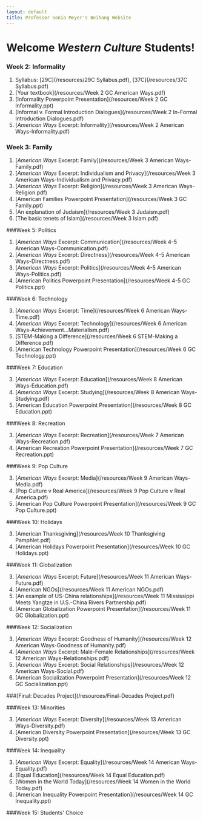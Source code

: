 ```yaml
---
layout: default
title: Professor Sonia Meyer's Beihang Website
---
```


# Welcome *Western Culture* Students!

<div class="week" id="week-2" markdown="1">

### Week 2: Informality

1. Syllabus: [29C](/resources/29C Syllabus.pdf), [37C](/resources/37C Syllabus.pdf)
2. [Your textbook](/resources/Week 2 GC American Ways.pdf)
3. [Informality Powerpoint Presentation](/resources/Week 2 GC Informality.ppt)
4. [Informal v. Formal Introduction Dialogues](/resources/Week 2 In-Formal Introduction Dialogues.pdf)
5. [*American Ways* Excerpt: Informality](/resources/Week 2 American Ways-Informality.pdf)

</div>

<div class="week" id="week-3" markdown="1">

### Week 3: Family

1. [*American Ways* Excerpt: Family](/resources/Week 3 American Ways-Family.pdf)
2. [*American Ways* Excerpt: Individualism and Privacy](/resources/Week 3 American Ways-Individualism and Privacy.pdf)
3. [*American Ways* Excerpt: Religion](/resources/Week 3 American Ways-Religion.pdf)
3. [American Families Powerpoint Presentation](/resources/Week 3 GC Family.ppt)
4. [An explanation of Judaism](/resources/Week 3 Judaism.pdf)
5. [The basic tenets of Islam](/resources/Week 3 Islam.pdf)

</div>

<div class="week" id="week-4and5" markdown="1">

###Week 5: Politics

1. [*American Ways* Excerpt: Communication](/resources/Week 4-5 American Ways-Communication.pdf)
2. [*American Ways* Excerpt: Directness](/resources/Week 4-5 American Ways-Directness.pdf)
3. [*American Ways* Excerpt: Politics](/resources/Week 4-5 American Ways-Politics.pdf)
4. [American Politics Powerpoint Presentation](/resources/Week 4-5 GC Politics.ppt)

</div>

<div class="week" id="week-6" markdown="1">

###Week 6: Technology

3. [*American Ways* Excerpt: Time](/resources/Week 6 American Ways-Time.pdf)
3. [*American Ways* Excerpt: Technology](/resources/Week 6 American Ways-Achievement…Materialism.pdf)
3. [STEM-Making a Difference](/resources/Week 6 STEM-Making a Difference.pdf)
4. [American Technology Powerpoint Presentation](/resources/Week 6 GC Technology.ppt)

</div>

<div class="week" id="week-8" markdown="1">

###Week 7: Education

3. [*American Ways* Excerpt: Education](/resources/Week 8 American Ways-Education.pdf)
3. [*American Ways* Excerpt: Studying](/resources/Week 8 American Ways-Studying.pdf)
4. [American Education Powerpoint Presentation](/resources/Week 8 GC Education.ppt)

</div>

<div class="week" id="week-7" markdown="1">

###Week 8: Recreation

3. [*American Ways* Excerpt: Recreation](/resources/Week 7 American Ways-Recreation.pdf)
4. [American Recreation Powerpoint Presentation](/resources/Week 7 GC Recreation.ppt)

</div>

<div class="week" id="week-9" markdown="1">

###Week 9: Pop Culture

3. [*American Ways* Excerpt: Media](/resources/Week 9 American Ways-Media.pdf)
3. [Pop Culture v Real America](/resources/Week 9 Pop Culture v Real America.pdf)
4. [American Pop Culture Powerpoint Presentation](/resources/Week 9 GC Pop Culture.ppt)

</div>

<div class="week" id="week-10" markdown="1">

###Week 10: Holidays

3. [American Thanksgiving](/resources/Week 10 Thanksgiving Pamphlet.pdf)
4. [American Holidays Powerpoint Presentation](/resources/Week 10 GC Holidays.ppt)

</div>

<div class="week" id="week-11" markdown="1">

###Week 11: Globalization

3. [*American Ways* Excerpt: Future](/resources/Week 11 American Ways-Future.pdf)
4. [American NGOs](/resources/Week 11 American NGOs.pdf)
3. [An example of US-China relationships](/resources/Week 11 Mississippi Meets Yangtze in U.S.-China Rivers Partnership.pdf)
4. [American Globalization Powerpoint Presentation](/resources/Week 11 GC Globalization.ppt)

</div>

<div class="week" id="week-12" markdown="1">

###Week 12: Socialization

3. [*American Ways* Excerpt: Goodness of Humanity](/resources/Week 12 American Ways-Goodness of Humanity.pdf)
3. [*American Ways* Excerpt: Male-Female Relationships](/resources/Week 12 American Ways-Relationships.pdf)
3. [*American Ways* Excerpt: Social Relationships](/resources/Week 12 American Ways-Social.pdf)
4. [American Socialization Powerpoint Presentation](/resources/Week 12 GC Socialization.ppt)

</div>

###[Final: Decades Project](/resources/Final-Decades Project.pdf)

<div class="week" id="week-13" markdown="1">

###Week 13: Minorities

3. [*American Ways* Excerpt: Diversity](/resources/Week 13 American Ways-Diversity.pdf)
4. [American Diversity Powerpoint Presentation](/resources/Week 13 GC Diversity.ppt)

</div>

<div class="week" id="week-14" markdown="1">

###Week 14: Inequality

3. [*American Ways* Excerpt: Equality](/resources/Week 14 American Ways-Equality.pdf)
4. [Equal Education](/resources/Week 14 Equal Education.pdf)
4. [Women in the World Today](/resources/Week 14 Women in the World Today.pdf)
4. [American Inequality Powerpoint Presentation](/resources/Week 14 GC Inequality.ppt)

</div>

<div class="week" id="week-15" markdown="1">

###Week 15: Students' Choice

</div>